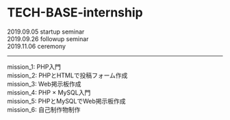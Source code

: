 # TECH-BASE-internship

2019.09.05 startup seminar <br>
2019.09.26 followup seminar <br>
2019.11.06 ceremony <br>
 <hr style=dotted>

mission_1: PHP入門 <br>
mission_2: PHPとHTMLで投稿フォーム作成 <br>
mission_3: Web掲示板作成 <br>
mission_4: PHP × MySQL入門 <br>
mission_5: PHPとMySQLでWeb掲示板作成 <br>
mission_6: 自己制作物制作
